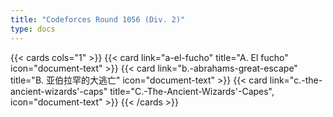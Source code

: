 ```yaml
---
title: "Codeforces Round 1056 (Div. 2)"
type: docs
---
```


{{< cards cols="1" >}}
  {{< card link="a-el-fucho" title="A. El fucho" icon="document-text" >}}
  {{< card link="b.-abrahams-great-escape" title="B. 亚伯拉罕的大逃亡" icon="document-text" >}}
  {{< card link="c.-the-ancient-wizards'-caps" title="C.-The-Ancient-Wizards'-Capes", icon="document-text" >}}
{{< /cards >}}
